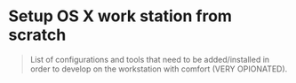 # Setup OS X work station from scratch

> List of configurations and tools that need to be added/installed in order to develop on the workstation with comfort (VERY OPIONATED).